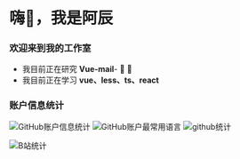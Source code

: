 <h1 align=“center”>嗨👋，我是阿辰</h1><h3 align=“center”>欢迎来到我的工作室</h3>


- 我目前正在研究 **Vue-mail**- 🔭 🌱
- 我目前正在学习 **vue、less、ts、react**


### 账户信息统计
![GitHub账户信息统计](https://github-stats.ubrong.com/api?username=Richard233n&show_icons=true&theme=tokyonight) 
![GitHub账户最常用语言](https://github-stats.ubrong.com/api/top-langs/?username=Richard233n&layout=compact&theme=tokyonight) 
![github统计](https://stats.justsong.cn/api/github?username=Richard233n&theme=dark&lang=zh-CN)

![B站统计](https://stats.justsong.cn/api/bilibili/?id=17479419&theme=dark) 

